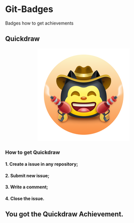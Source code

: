 # Git-Badges
 Badges how to get achievements

## Quickdraw

<div align="center">
<img width="296" src="quick-draw.png" alt="QuickDraw-Pin">
</div>

### How to get Quickdraw

#### 1. Create a issue in any repository;
#### 2. Submit new issue;
#### 3. Write a comment;
#### 4. Close the issue. 

You got the Quickdraw Achievement.
----

